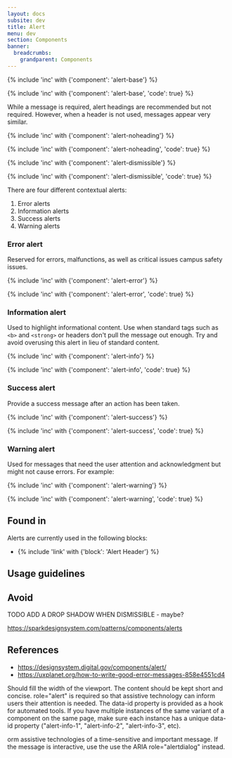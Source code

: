 ```yaml
---
layout: docs
subsite: dev
title: Alert
menu: dev
section: Components
banner:
  breadcrumbs:
    grandparent: Components
---
```

{% include 'inc' with {'component': 'alert-base'} %}

{% include 'inc' with {'component': 'alert-base', 'code': true} %}

While a message is required, alert headings are recommended but not required. However, when a header is not used, messages appear very similar.

{% include 'inc' with {'component': 'alert-noheading'} %}

{% include 'inc' with {'component': 'alert-noheading', 'code': true} %}

{% include 'inc' with {'component': 'alert-dismissible'} %}

{% include 'inc' with {'component': 'alert-dismissible', 'code': true} %}

There are four different contextual alerts: 

1. Error alerts
2. Information alerts
3. Success alerts
4. Warning alerts

### Error alert

Reserved for errors, malfunctions, as well as critical issues campus safety issues.

{% include 'inc' with {'component': 'alert-error'} %}

{% include 'inc' with {'component': 'alert-error', 'code': true} %}

### Information alert

Used to highlight informational content. Use when standard tags such as `<b>` and `<strong>`  or headers don't pull the message out enough. Try and avoid overusing this alert in lieu of standard content.

{% include 'inc' with {'component': 'alert-info'} %}

{% include 'inc' with {'component': 'alert-info', 'code': true} %}

### Success alert

Provide a success message after an action has been taken.

{% include 'inc' with {'component': 'alert-success'} %}

{% include 'inc' with {'component': 'alert-success', 'code': true} %}

### Warning alert

Used for messages that need the user attention and acknowledgment but might not cause errors. For example:

{% include 'inc' with {'component': 'alert-warning'} %}

{% include 'inc' with {'component': 'alert-warning', 'code': true} %}

## Found in

Alerts are currently used in the following blocks:

- {% include 'link' with {'block': 'Alert Header'} %}

## Usage guidelines

## Avoid

TODO ADD A DROP SHADOW WHEN DISMISSIBLE - maybe?

https://sparkdesignsystem.com/patterns/components/alerts

## References

- https://designsystem.digital.gov/components/alert/
- https://uxplanet.org/how-to-write-good-error-messages-858e4551cd4

Should fill the width of the viewport.
The content should be kept short and concise.
role="alert" is required so that assistive technology can inform users their attention is needed.
The data-id property is provided as a hook for automated tools. If you have multiple instances of the same variant of a component on the same page, make sure each instance has a unique data-id property ("alert-info-1", "alert-info-2", "alert-info-3", etc).

orm assistive technologies of a time-sensitive and important message. If the message is interactive, use the use the ARIA role="alertdialog" instead.
